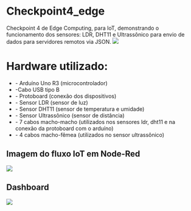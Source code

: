 # Checkpoint4_edge
Checkpoint 4 de Edge Computing, para IoT, demonstrando o funcionamento dos sensores: LDR, DHT11 e Ultrassônico para envio de dados para servidores remotos via JSON.
<img src="https://github.com/gui2604/Checkpoint4_edge/assets/128194162/3f2a3a98-f27d-4de4-a60e-03bda18a38c1">
<h1>Hardware utilizado:</h1>
<ul>
  <li>- Arduíno Uno R3 (microcontrolador)</li>
  <li>-Cabo USB tipo B</li>
  <li>- Protoboard (conexão dos dispositivos)</li>
  <li>- Sensor LDR (sensor de luz)</li>
  <li>- Sensor DHT11 (sensor de temperatura e umidade)</li>
  <li>- Sensor Ultrassônico (sensor de distância)</li>
  <li>- 7 cabos macho-macho (utilizados nos sensores ldr, dht11 e na conexão da protoboard com o arduíno)</li>
  <li>- 4 cabos macho-fêmea (utilizados no sensor ultrassônico)</li>
</ul>

<h2>Imagem do fluxo IoT em Node-Red</h2>
<img src="https://github.com/gui2604/Checkpoint4_edge/assets/128194162/d421f4f5-f496-4672-bc37-3dd18493c977">
<h2>Dashboard</h2>
<img src="https://github.com/gui2604/Checkpoint4_edge/assets/128194162/bebc09c0-bf9e-454f-bebf-951414b5ce22">
